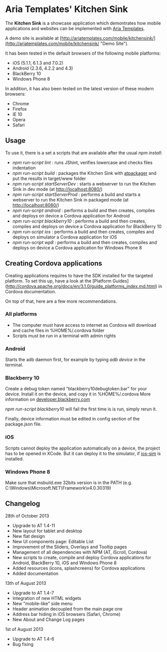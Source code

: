 # Aria Templates' Kitchen Sink #

The **Kitchen Sink** is a showcase application which demontrates how mobile applications and websites can be implemented with [Aria Templates](http://ariatemplates.com/ "Aria Templates").

A demo site is available at [http://ariatemplates.com/mobile/kitchensink/](http://ariatemplates.com/mobile/kitchensink/ "Demo Site").

It has been tested in the default browsers of the following mobile platforms:
 - iOS (5.1.1, 6.1.3 and 7.0.2)
 - Android (2.3.6, 4.2.2 and 4.3)
 - BlackBerry 10
 - Windows Phone 8

In addition, it has also been tested on the latest version of these modern browsers:
 - Chrome
 - Firefox
 - IE 10
 - Opera
 - Safari

## Usage ##

To use it, there is a set a scripts that are available after the usual *npm install*:
 - *npm run-script lint* : runs JShint, verifies lowercase and checks files indentation
 - *npm run-script build* : packages the Kitchen Sink with [atpackager](https://github.com/ariatemplates/atpackager "atpackager") and put the results in target/www folder
 - *npm run-script startServerDev* : starts a webserver to run the Kitchen Sink in dev mode (at <http://localhost:8080/>)
 - *npm run-script startServerProd* : performs a build and starts a webserver to run the Kitchen Sink in packaged mode (at <http://localhost:8080/>)
 - *npm run-script android* : performs a build and then creates, compiles and deploys on device a Cordova application for Android
 - *npm run-script blackberry10* : performs a build and then creates, compiles and deploys on device a Cordova application for BlackBerry 10
 - *npm run-script ios* : performs a build and then creates, compiles and deploys on simulator a Cordova application for iOS
 - *npm run-script wp8* : performs a build and then creates, compiles and deploys on device a Cordova application for Windows Phone 8

## Creating Cordova applications ##

Creating applications requires to have the SDK installed for the targeted platform.
To set this up, have a look at the [Platform Guides] (http://cordova.apache.org/docs/en/3.1.0/guide_platforms_index.md.html) in Cordova documentation.

On top of that, here are a few more recommendations.

### All platforms ###
 - The computer must have access to internet as Cordova will download and cache files in %HOME%/.cordova folder
 - Scripts must be run in a terminal with admin rights

### Android ###
Starts the adb daemon first, for example by typing *adb device* in the terminal.

### Blackberry 10 ###
Create a debug token named "blackberry10debugtoken.bar" for your device.
Install it on the device, and copy it in %HOME%/.cordova
More information on [developer.blackberry.com](https://developer.blackberry.com/android/documentation/running_unsigned_applications_using_a_debug_token_1727941_11.html)

*npm run-script blackberry10* will fail the first time is is run, simply rerun it.

Finally, device information must be edited in config section of the package.json file.

### iOS ###
Scripts cannot deploy the application automatically on a device, the project has to be opened in XCode.
But it can deploy it to the simulator, if [ios-sim](https://github.com/phonegap/ios-sim) is installed.

### Windows Phone 8 ###
Make sure that msbuild.exe 32bits version is in the PATH (e.g. C:\Windows\Microsoft.NET\Framework\v4.0.30319)

## Changelog ##

28th of October 2013
 - Upgrade to AT 1.4-11
 - New layout for tablet and desktop
 - New flat design
 - New UI components page: Editable List
 - Improvement of the Sliders, Overlays and Tooltip pages
 - Management of all dependencies with NPM (AT, iScroll, Cordova)
 - New scripts to create, compile and deploy Cordova applications for Android, BlackBerry 10, iOS and Windows Phone 8
 - Added resources (icons, splashcreens) for Cordova applications
 - Added documentation

13th of August 2013
 - Upgrade to AT 1.4-7
 - Integration of new HTML widgets
 - New "mobile-like" side menu
 - Header animation decoupled from the main page one
 - Address bar hiding in iOS browsers (Safari, Chrome)
 - New About and Change Log pages

1st of August 2013
 - Upgrade to AT 1.4-6
 - Bug fixing